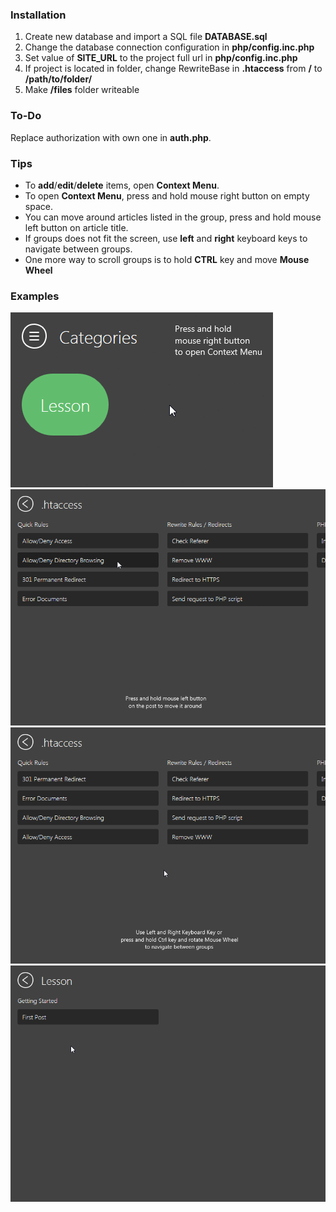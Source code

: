 ### Installation
1. Create new database and import a SQL file **DATABASE.sql**
2. Change the database connection configuration in **php/config.inc.php**
3. Set value of **SITE_URL** to the project full url in **php/config.inc.php**
4. If project is located in folder, change RewriteBase in **.htaccess** from **/** to **/path/to/folder/**
5. Make **/files** folder writeable

### To-Do
Replace authorization with own one in **auth.php**.

### Tips
* To **add**/**edit**/**delete** items, open **Context Menu**.
* To open **Context Menu**, press and hold mouse right button on empty space.
* You can move around articles listed in the group, press and hold mouse left button on article title.
* If groups does not fit the screen, use **left** and **right** keyboard keys to navigate between groups.
* One more way to scroll groups is to hold **CTRL** key and move **Mouse Wheel**

### Examples
![Open Context Menu](images/1.gif?raw=true)
![Drag Posts](images/2.gif?raw=true)
![Navigate Between Groups](images/3.gif?raw=true)
![Create Post](images/4.gif?raw=true)